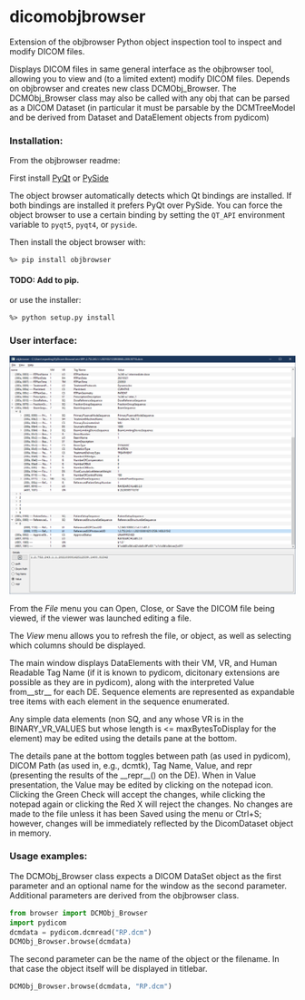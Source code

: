 dicomobjbrowser
==========

Extension of the objbrowser Python object inspection tool to inspect and modify
DICOM files.

Displays DICOM files in same general interface as the objbrowser tool, allowing
you to view and (to a limited extent) modify DICOM files.  Depends on objbrowser
and creates new class DCMObj_Browser.  The DCMObj_Browser class may also be
called with any obj that can be parsed as a DICOM Dataset (in particular it
must be parsable by the DCMTreeModel and be derived from Dataset and 
DataElement objects from pydicom)

### Installation:

From the objbrowser readme:

First install
	    [PyQt](https://www.riverbankcomputing.com/software/pyqt/download5)
    or
	    [PySide](http://wiki.qt.io/Category:LanguageBindings::PySide::Downloads)

The object browser automatically detects which Qt bindings are installed. If both bindings are
installed it prefers PyQt over PySide. You can force the object browser to use a certain binding
by setting the `QT_API` environment variable to `pyqt5`, `pyqt4`, or `pyside`.

Then install the object browser with:

    %> pip install objbrowser
    
#### TODO: Add to pip.

or use the installer:

    %> python setup.py install



### User interface:

![dcmobjbrowser screen shot](screen_shot.png)


From the _File_ menu you can Open, Close, or Save the DICOM file being viewed,
if the viewer was launched editing a file.

The _View_ menu allows you to refresh the file, or object, as well as selecting
which columns should be displayed.

The main window displays DataElements with their VM, VR, and Human Readable
Tag Name (if it is known to pydicom, dicitonary extensions are possible as they
are in pydicom), along with the interpreted Value from\_\_str\_\_ for each DE.
Sequence elements are represented as expandable tree items with each element
in the sequence enumerated.

Any simple data elements (non SQ, and any whose VR is in the BINARY_VR_VALUES
but whose length is <= maxBytesToDisplay for the element) may be edited using
the details pane at the bottom.

The details pane at the bottom toggles between path (as used in pydicom), 
DICOM Path (as used in, e.g., dcmtk), Tag Name, Value, and repr (presenting
the results of the \_\_repr\_\_() on the DE).  When in Value presentation, the
Value may be edited by clicking on the notepad icon.  Clicking the Green Check
will accept the changes, while clicking the notepad again or clicking the Red X
will reject the changes.  No changes are made to the file unless it has been 
Saved using the menu or Ctrl+S; however, changes will be immediately reflected
by the DicomDataset object in memory.


### Usage examples:

The DCMObj_Browser class expects a DICOM DataSet object as the first parameter
and an optional name for the window as the second parameter.  Additional
parameters are derived from the objbrowser class.

```Python
from browser import DCMObj_Browser
import pydicom
dcmdata = pydicom.dcmread("RP.dcm")
DCMObj_Browser.browse(dcmdata)
```

The second parameter can be the name of the object or the filename. In that 
case the object itself will be displayed in titlebar.

```Python
DCMObj_Browser.browse(dcmdata, "RP.dcm")
```
